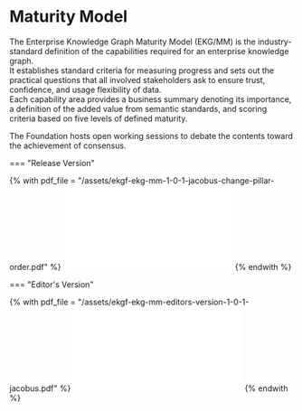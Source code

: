 # Maturity Model

The Enterprise Knowledge Graph Maturity Model (EKG/MM) is 
the industry-standard definition of the capabilities required 
for an enterprise knowledge graph.  
It establishes standard criteria for measuring progress and sets 
out the practical questions that all involved stakeholders ask 
to ensure trust, confidence, and usage flexibility of data.  
Each capability area provides a business summary denoting its 
importance, a definition of the added value from semantic standards, 
and scoring criteria based on five levels of defined maturity.

The Foundation hosts open working sessions to debate the contents 
toward the achievement of consensus.

=== "Release Version"

{% with pdf_file = "/assets/ekgf-ekg-mm-1-0-1-jacobus-change-pillar-order.pdf" %}
    <object data="{{ pdf_file }}" type="application/pdf" width="100%" height="700px">
        <embed src="{{ pdf_file }}" type="application/pdf" />
    </object>
{% endwith %}

=== "Editor's Version"

{% with pdf_file = "/assets/ekgf-ekg-mm-editors-version-1-0-1-jacobus.pdf" %}
    <object data="{{ pdf_file }}" type="application/pdf" width="100%" height="700px">
    <embed src="{{ pdf_file }}" type="application/pdf" />
    </object>
{% endwith %}
